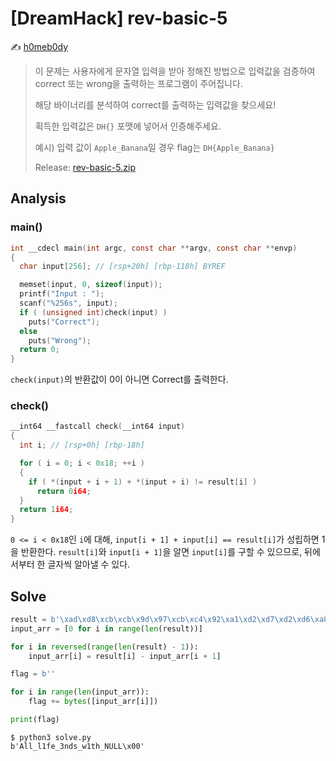# [DreamHack] rev-basic-5

:writing_hand: [h0meb0dy](mailto:h0meb0dysj@gmail.com)

> 이 문제는 사용자에게 문자열 입력을 받아 정해진 방법으로 입력값을 검증하여 correct 또는 wrong을 출력하는 프로그램이 주어집니다.
>
> 해당 바이너리를 분석하여 correct를 출력하는 입력값을 찾으세요!
>
> 획득한 입력값은 `DH{}` 포맷에 넣어서 인증해주세요.
>
> 예시) 입력 값이 `Apple_Banana`일 경우 flag는 `DH{Apple_Banana}`
>
> Release: [rev-basic-5.zip](https://github.com/h0meb0dy/Dreamhack-Wargame/files/8598483/rev-basic-5.zip)

## Analysis

### main()

```c
int __cdecl main(int argc, const char **argv, const char **envp)
{
  char input[256]; // [rsp+20h] [rbp-118h] BYREF

  memset(input, 0, sizeof(input));
  printf("Input : ");
  scanf("%256s", input);
  if ( (unsigned int)check(input) )
    puts("Correct");
  else
    puts("Wrong");
  return 0;
}
```

`check(input)`의 반환값이 0이 아니면 Correct를 출력한다.

### check()

```c
__int64 __fastcall check(__int64 input)
{
  int i; // [rsp+0h] [rbp-18h]

  for ( i = 0; i < 0x18; ++i )
  {
    if ( *(input + i + 1) + *(input + i) != result[i] )
      return 0i64;
  }
  return 1i64;
}
```

`0 <= i < 0x18`인 `i`에 대해, `input[i + 1] + input[i] == result[i]`가 성립하면 1을 반환한다. `result[i]`와 `input[i + 1]`을 알면 `input[i]`를 구할 수 있으므로, 뒤에서부터 한 글자씩 알아낼 수 있다.

## Solve

```python
result = b'\xad\xd8\xcb\xcb\x9d\x97\xcb\xc4\x92\xa1\xd2\xd7\xd2\xd6\xa8\xa5\xdc\xc7\xad\xa3\xa1\x98L\x00' # IDAPython> get_bytes(0x140003000, 0x18)
input_arr = [0 for i in range(len(result))]

for i in reversed(range(len(result) - 1)):
    input_arr[i] = result[i] - input_arr[i + 1]

flag = b''

for i in range(len(input_arr)):
    flag += bytes([input_arr[i]])

print(flag)
```

```
$ python3 solve.py
b'All_l1fe_3nds_w1th_NULL\x00'
```